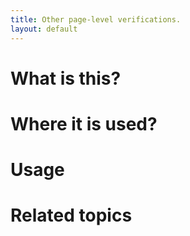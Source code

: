 ```yaml
---
title: Other page-level verifications.
layout: default
---
```


# What is this?

# Where it is used?

# Usage

# Related topics